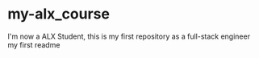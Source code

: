 # my-alx_course
I'm now a ALX Student, this is my first repository as a full-stack engineer
my first readme
